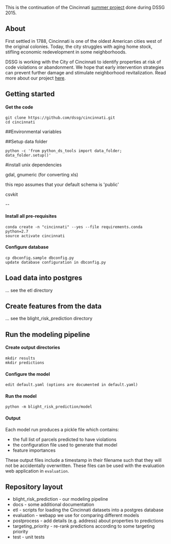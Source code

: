 This is the continuation of the Cincinnati [summer project](https://github.com/dssg/cincinnati2015) done during DSSG 2015.

## About

First settled in 1788, Cincinnati is one of the oldest American cities west of the original colonies. Today, the 
city struggles with aging home stock, stifling economic redevelopment in some neighborhoods. 

DSSG is working with the City of Cincinnati to identify properties at risk of code violations or abandonment. We hope
that early intervention strategies can prevent further damage and stimulate neighborhood revitalization. Read more about
our project [here](http://dssg.uchicago.edu/2015/08/20/cincy-blight-prevention.html). 

## Getting started

#### Get the code

    git clone https://github.com/dssg/cincinnati.git
    cd cincinnati

##Environmental variables

##Setup data folder

`python -c 'from python_ds_tools import data_folder; data_folder.setup()'`

#install unix dependencies

gdal, gnumeric (for converting xls)

this repo assumes that your default schema is 'public'

csvkit

--

#### Install all pre-requisites
    conda create -n "cincinnati" --yes --file requirements.conda python=2.7
    source activate cincinnati

#### Configure database
    cp dbconfig.sample dbconfig.py
    update database configuration in dbconfig.py

## Load data into postgres

... see the etl directory

## Create features from the data

... see the blight_risk_prediction directory

## Run the modeling pipeline

#### Create output directories

    mkdir results
    mkdir predictions
    
#### Configure the model

    edit default.yaml (options are documented in default.yaml)
    
#### Run the model

    python -m blight_risk_prediction/model
   
#### Output

Each model run produces a pickle file which contains:

* the full list of parcels predicted to have violations
* the configuration file used to generate that model
* feature importances

These output files include a timestamp in their filename such that they will not be accidentally overwritten. These files can be used with the evaluation web application in `evaluation`. 

## Repository layout

* blight_risk_prediction - our modeling pipeline
* docs - some additional documentation
* etl - scripts for loading the Cincinnati datasets into a postgres database
* evaluation - webapp we use for comparing different models
* postprocess - add details (e.g. address) about properties to predictions
* targeting_priority - re-rank predictions according to some targeting priority
* test - unit tests

